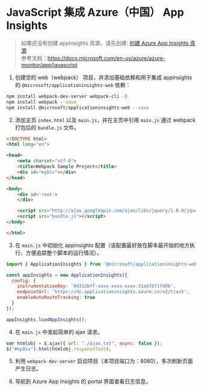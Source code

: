 # JavaScript 集成 Azure（中国） App Insights

> 如果还没有创建 appinsights 资源，请先创建: [创建 Azure App Insights 资源](../spring-boot/setup.md#创建-azure-app-insights-资源)<br />
> 参考文档：https://docs.microsoft.com/en-us/azure/azure-monitor/app/javascript

1. 创建空的 web（webpack） 项目，并添加基础依赖和用于集成 appinsights 的 `@microsoft/applicationinsights-web` 依赖：

```bash
npm install webpack-dev-server webpack-cli -D
npm install webpack --save
npm install @microsoft/applicationinsights-web --save
```

2. 添加主页 `index.html` 以及 `main.js`，并在主页中引用 `main.js` 通过 webpack 打包后的 `bundle.js` 文件。

```html
<!DOCTYPE html>
<html lang="en">

<head>
    <meta charset="utf-8">
    <title>Webpack Sample Project</title>
    <div id="myDiv"></div>
</head>

<body>
    <div id='root'>
    </div>

    <script src="http://ajax.googleapis.com/ajax/libs/jquery/1.8.0/jquery.min.js"></script>
    <script src="bundle.js"></script>
</body>

</html>
```

3. 在 `main.js` 中初始化 appinsights 配置（该配置最好放在脚本最开始的地方执行，方便追踪整个脚本的运行情况）。

```javascript
import { ApplicationInsights } from '@microsoft/applicationinsights-web'

const appInsights = new ApplicationInsights({
  config: {
    instrumentationKey: '84312bff-xxxx-xxxx-xxxx-31a57071fd0b',
    endpointUrl: 'https://dc.applicationinsights.azure.cn/v2/track',
    enableAutoRouteTracking: true
  }
});

appInsights.loadAppInsights();
```

4. 在 `main.js` 中发起简单的 ajax 请求。

```javascript
var htmlobj = $.ajax({ url: "./ajax.txt", async: false });
$("#myDiv").html(htmlobj.responseText);
```

5. 利用 `webpack-dev-server` 启动项目（本项目端口为：8080），多次刷新页面产生日志。

6. 导航到 Azure App Insights 的 portal 界面查看日志信息。